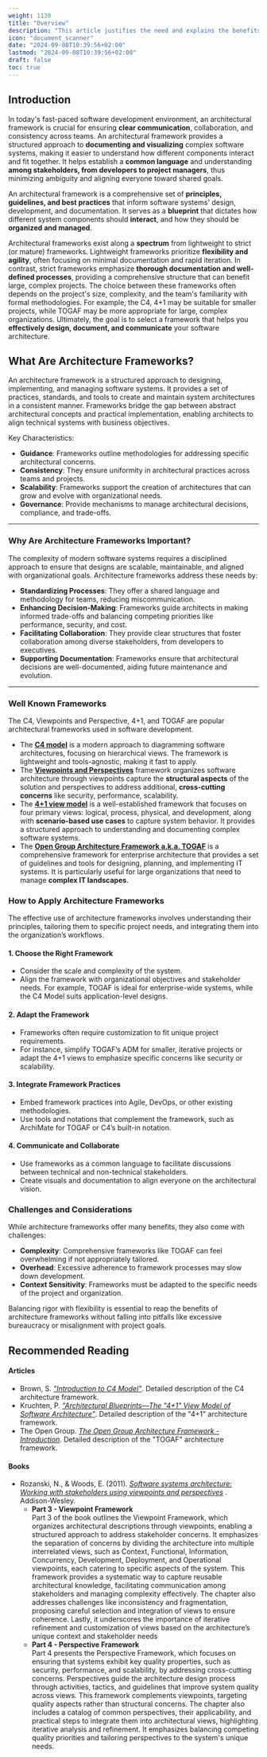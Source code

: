 ```yaml
---
weight: 1130
title: "Overview"
description: "This article justifies the need and explains the benefits of using architectural frameworks."
icon: "document_scanner"
date: "2024-09-08T10:39:56+02:00"
lastmod: "2024-09-08T10:39:56+02:00"
draft: false
toc: true
---
```


## Introduction

In today's fast-paced software development environment, an architectural framework is crucial for ensuring **clear communication**, collaboration, and consistency across teams. An architectural framework provides a structured approach to **documenting and visualizing** complex software systems, making it easier to understand how different components interact and fit together. It helps establish a **common language** and understanding **among stakeholders, from developers to project managers**, thus minimizing ambiguity and aligning everyone toward shared goals.

An architectural framework is a comprehensive set of **principles, guidelines, and best practices** that inform software systems' design, development, and documentation. It serves as a **blueprint** that dictates how different system components should **interact**, and how they should be **organized and managed**.

Architectural frameworks exist along a **spectrum** from lightweight to strict (or mature) frameworks. Lightweight frameworks prioritize **flexibility and agility**, often focusing on minimal documentation and rapid iteration. In contrast, strict frameworks emphasize **thorough documentation and well-defined processes**, providing a comprehensive structure that can benefit large, complex projects. The choice between these frameworks often depends on the project's size, complexity, and the team's familiarity with formal methodologies. For example, the C4, 4+1 may be suitable for smaller projects, while TOGAF may be more appropriate for large, complex organizations. Ultimately, the goal is to select a framework that helps you **effectively design, document, and communicate** your software architecture.

## What Are Architecture Frameworks?

An architecture framework is a structured approach to designing, implementing, and managing software systems. It provides a set of practices, standards, and tools to create and maintain system architectures in a consistent manner. Frameworks bridge the gap between abstract architectural concepts and practical implementation, enabling architects to align technical systems with business objectives.

Key Characteristics:

* **Guidance**: Frameworks outline methodologies for addressing specific architectural concerns.
* **Consistency**: They ensure uniformity in architectural practices across teams and projects.
* **Scalability**: Frameworks support the creation of architectures that can grow and evolve with organizational needs.
* **Governance**: Provide mechanisms to manage architectural decisions, compliance, and trade-offs.

---

### Why Are Architecture Frameworks Important?

The complexity of modern software systems requires a disciplined approach to ensure that designs are scalable, maintainable, and aligned with organizational goals. Architecture frameworks address these needs by:

* **Standardizing Processes**: They offer a shared language and methodology for teams, reducing miscommunication.
* **Enhancing Decision-Making**: Frameworks guide architects in making informed trade-offs and balancing competing priorities like performance, security, and cost.
* **Facilitating Collaboration**: They provide clear structures that foster collaboration among diverse stakeholders, from developers to executives.
* **Supporting Documentation**: Frameworks ensure that architectural decisions are well-documented, aiding future maintenance and evolution.

---

### Well Known Frameworks

The C4, Viewpoints and Perspective, 4+1, and TOGAF are popular architectural frameworks used in software development.

* The **[C4 model](https://c4model.com/introduction)** is a modern approach to diagramming software architectures, focusing on hierarchical views. The framework is lightweight and tools-agnostic, making it fast to apply.
* The **[Viewpoints and Perspectives](https://www.viewpoints-and-perspectives.info/home/book/)** framework organizes software architecture through viewpoints capture the **structural aspects** of the solution and perspectives to address additional, **cross-cutting concerns** like security, performance, scalability.
* The **[4+1 view model](https://www.cs.ubc.ca/~gregor/teaching/papers/4+1view-architecture.pdf)** is a well-established framework that focuses on four primary views: logical, process, physical, and development, along with **scenario-based use cases** to capture system behavior. It provides a structured approach to understanding and documenting complex software systems.
* The **[Open Group Architecture Framework a.k.a. TOGAF](https://pubs.opengroup.org/togaf-standard/)** is a comprehensive framework for enterprise architecture that provides a set of guidelines and tools for designing, planning, and implementing IT systems. It is particularly useful for large organizations that need to manage
  **complex IT landscapes**.

### How to Apply Architecture Frameworks

The effective use of architecture frameworks involves understanding their principles, tailoring them to specific project needs, and integrating them into the organization’s workflows.

#### 1. Choose the Right Framework

* Consider the scale and complexity of the system.
* Align the framework with organizational objectives and stakeholder needs. For example, TOGAF is ideal for enterprise-wide systems, while the C4 Model suits application-level designs.

#### 2. Adapt the Framework

* Frameworks often require customization to fit unique project requirements.
* For instance, simplify TOGAF’s ADM for smaller, iterative projects or adapt the 4+1 views to emphasize specific concerns like security or scalability.

#### 3. Integrate Framework Practices

* Embed framework practices into Agile, DevOps, or other existing methodologies.
* Use tools and notations that complement the framework, such as ArchiMate for TOGAF or C4’s built-in notation.

#### 4. Communicate and Collaborate

* Use frameworks as a common language to facilitate discussions between technical and non-technical stakeholders.
* Create visuals and documentation to align everyone on the architectural vision.

### Challenges and Considerations

While architecture frameworks offer many benefits, they also come with challenges:

* **Complexity**: Comprehensive frameworks like TOGAF can feel overwhelming if not appropriately tailored.
* **Overhead**: Excessive adherence to framework processes may slow down development.
* **Context Sensitivity**: Frameworks must be adapted to the specific needs of the project and organization.

Balancing rigor with flexibility is essential to reap the benefits of architecture frameworks without falling into pitfalls like excessive bureaucracy or misalignment with project goals.

## Recommended Reading

#### Articles

* Brown, S. *["Introduction to C4 Model"](https://c4model.com/introduction)*.
  Detailed description of the C4 architecture framework.
* Kruchten, P. *["Architectural Blueprints—The "4+1" View Model of Software Architecture"](https://www.cs.ubc.ca/~gregor/teaching/papers/4+1view-architecture.pdf)*.
  Detailed description of the "4+1" architecture framework.
* The Open Group. *[The Open Group Architecture Framework - Introduction](https://pubs.opengroup.org/togaf-standard/)*.
  Detailed description of the "TOGAF" architecture framework.

#### Books

* Rozanski, N., & Woods, E. (2011). *[Software systems architecture: Working with stakeholders using viewpoints and perspectives](https://www.viewpoints-and-perspectives.info/home/book/)* . Addison-Wesley.
  * **Part 3 - Viewpoint Framework**\
    Part 3 of the book outlines the Viewpoint Framework, which organizes architectural descriptions through viewpoints, enabling a structured approach to address stakeholder concerns. It emphasizes the separation of concerns by dividing the architecture into multiple interrelated views, such as Context, Functional, Information, Concurrency, Development, Deployment, and Operational viewpoints, each catering to specific aspects of the system. This framework provides a systematic way to capture reusable architectural knowledge, facilitating communication among stakeholders and managing complexity effectively. The chapter also addresses challenges like inconsistency and fragmentation, proposing careful selection and integration of views to ensure coherence. Lastly, it underscores the importance of iterative refinement and customization of views based on the architecture’s unique context and stakeholder needs
  * **Part 4 - Perspective Framework**\
    Part 4 presents the Perspective Framework, which focuses on ensuring that systems exhibit key quality properties, such as security, performance, and scalability, by addressing cross-cutting concerns. Perspectives guide the architecture design process through activities, tactics, and guidelines that improve system quality across views. This framework complements viewpoints, targeting quality aspects rather than structural concerns. The chapter also includes a catalog of common perspectives, their applicability, and practical steps to integrate them into architectural views, highlighting iterative analysis and refinement. It emphasizes balancing competing quality priorities and tailoring perspectives to the system's unique needs.
